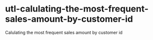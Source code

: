# utl-calulating-the-most-frequent-sales-amount-by-customer-id
Calulating the most frequent sales amount by customer id  
